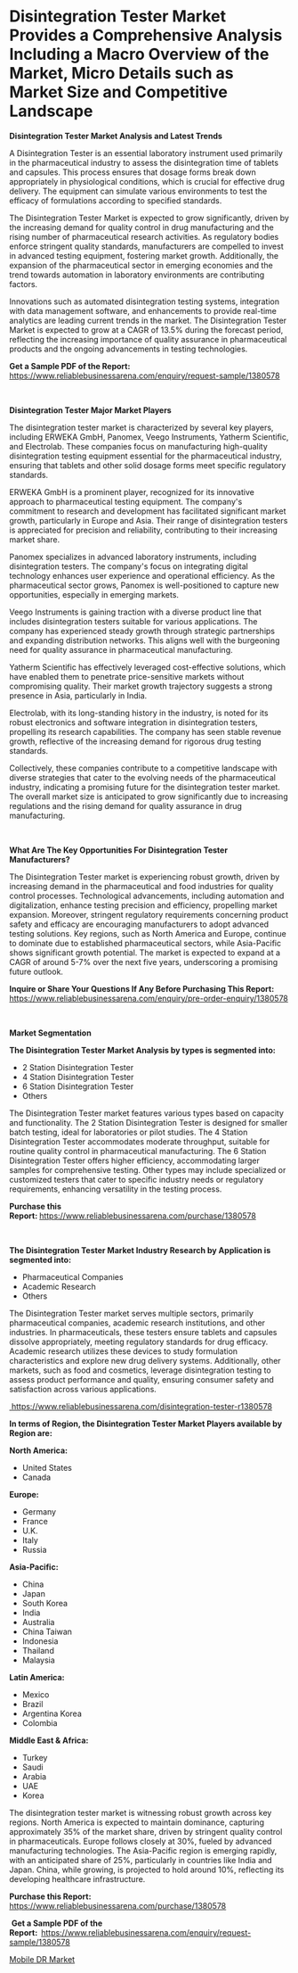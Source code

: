 <p><h1>Disintegration Tester Market Provides a Comprehensive Analysis Including a Macro Overview of the Market, Micro Details such as Market Size and Competitive Landscape</h1></p><p><strong>Disintegration Tester Market Analysis and Latest Trends</strong></p>
<p><p>A Disintegration Tester is an essential laboratory instrument used primarily in the pharmaceutical industry to assess the disintegration time of tablets and capsules. This process ensures that dosage forms break down appropriately in physiological conditions, which is crucial for effective drug delivery. The equipment can simulate various environments to test the efficacy of formulations according to specified standards.</p><p>The Disintegration Tester Market is expected to grow significantly, driven by the increasing demand for quality control in drug manufacturing and the rising number of pharmaceutical research activities. As regulatory bodies enforce stringent quality standards, manufacturers are compelled to invest in advanced testing equipment, fostering market growth. Additionally, the expansion of the pharmaceutical sector in emerging economies and the trend towards automation in laboratory environments are contributing factors.</p><p>Innovations such as automated disintegration testing systems, integration with data management software, and enhancements to provide real-time analytics are leading current trends in the market. The Disintegration Tester Market is expected to grow at a CAGR of 13.5% during the forecast period, reflecting the increasing importance of quality assurance in pharmaceutical products and the ongoing advancements in testing technologies.</p></p>
<p><strong>Get a Sample PDF of the Report:&nbsp;</strong> <a href="https://www.reliablebusinessarena.com/enquiry/request-sample/1380578?utm_campaign=2723&utm_medium=2&utm_source=Github&utm_content=ia&utm_term=04032025&utm_id=disintegration-tester">https://www.reliablebusinessarena.com/enquiry/request-sample/1380578</a></p>
<p>&nbsp;</p>
<p><strong>Disintegration Tester Major Market Players</strong></p>
<p><p>The disintegration tester market is characterized by several key players, including ERWEKA GmbH, Panomex, Veego Instruments, Yatherm Scientific, and Electrolab. These companies focus on manufacturing high-quality disintegration testing equipment essential for the pharmaceutical industry, ensuring that tablets and other solid dosage forms meet specific regulatory standards.</p><p>ERWEKA GmbH is a prominent player, recognized for its innovative approach to pharmaceutical testing equipment. The company's commitment to research and development has facilitated significant market growth, particularly in Europe and Asia. Their range of disintegration testers is appreciated for precision and reliability, contributing to their increasing market share.</p><p>Panomex specializes in advanced laboratory instruments, including disintegration testers. The company's focus on integrating digital technology enhances user experience and operational efficiency. As the pharmaceutical sector grows, Panomex is well-positioned to capture new opportunities, especially in emerging markets.</p><p>Veego Instruments is gaining traction with a diverse product line that includes disintegration testers suitable for various applications. The company has experienced steady growth through strategic partnerships and expanding distribution networks. This aligns well with the burgeoning need for quality assurance in pharmaceutical manufacturing.</p><p>Yatherm Scientific has effectively leveraged cost-effective solutions, which have enabled them to penetrate price-sensitive markets without compromising quality. Their market growth trajectory suggests a strong presence in Asia, particularly in India.</p><p>Electrolab, with its long-standing history in the industry, is noted for its robust electronics and software integration in disintegration testers, propelling its research capabilities. The company has seen stable revenue growth, reflective of the increasing demand for rigorous drug testing standards.</p><p>Collectively, these companies contribute to a competitive landscape with diverse strategies that cater to the evolving needs of the pharmaceutical industry, indicating a promising future for the disintegration tester market. The overall market size is anticipated to grow significantly due to increasing regulations and the rising demand for quality assurance in drug manufacturing.</p></p>
<p>&nbsp;</p>
<p><strong>What Are The Key Opportunities For Disintegration Tester Manufacturers?</strong></p>
<p><p>The Disintegration Tester market is experiencing robust growth, driven by increasing demand in the pharmaceutical and food industries for quality control processes. Technological advancements, including automation and digitalization, enhance testing precision and efficiency, propelling market expansion. Moreover, stringent regulatory requirements concerning product safety and efficacy are encouraging manufacturers to adopt advanced testing solutions. Key regions, such as North America and Europe, continue to dominate due to established pharmaceutical sectors, while Asia-Pacific shows significant growth potential. The market is expected to expand at a CAGR of around 5-7% over the next five years, underscoring a promising future outlook.</p></p>
<p><strong>Inquire or Share Your Questions If Any Before Purchasing This Report:</strong> <a href="https://www.reliablebusinessarena.com/enquiry/pre-order-enquiry/1380578?utm_campaign=2723&utm_medium=2&utm_source=Github&utm_content=ia&utm_term=04032025&utm_id=disintegration-tester">https://www.reliablebusinessarena.com/enquiry/pre-order-enquiry/1380578</a></p>
<p>&nbsp;</p>
<p><strong>Market Segmentation</strong></p>
<p><strong>The Disintegration Tester Market Analysis by types is segmented into:</strong></p>
<p><ul><li>2 Station Disintegration Tester</li><li>4 Station Disintegration Tester</li><li>6 Station Disintegration Tester</li><li>Others</li></ul></p>
<p><p>The Disintegration Tester market features various types based on capacity and functionality. The 2 Station Disintegration Tester is designed for smaller batch testing, ideal for laboratories or pilot studies. The 4 Station Disintegration Tester accommodates moderate throughput, suitable for routine quality control in pharmaceutical manufacturing. The 6 Station Disintegration Tester offers higher efficiency, accommodating larger samples for comprehensive testing. Other types may include specialized or customized testers that cater to specific industry needs or regulatory requirements, enhancing versatility in the testing process.</p></p>
<p><strong>Purchase this Report:&nbsp;</strong><a href="https://www.reliablebusinessarena.com/purchase/1380578?utm_campaign=2723&utm_medium=2&utm_source=Github&utm_content=ia&utm_term=04032025&utm_id=disintegration-tester">https://www.reliablebusinessarena.com/purchase/1380578</a></p>
<p>&nbsp;</p>
<p><strong>The Disintegration Tester Market Industry Research by Application is segmented into:</strong></p>
<p><ul><li>Pharmaceutical Companies</li><li>Academic Research</li><li>Others</li></ul></p>
<p><p>The Disintegration Tester market serves multiple sectors, primarily pharmaceutical companies, academic research institutions, and other industries. In pharmaceuticals, these testers ensure tablets and capsules dissolve appropriately, meeting regulatory standards for drug efficacy. Academic research utilizes these devices to study formulation characteristics and explore new drug delivery systems. Additionally, other markets, such as food and cosmetics, leverage disintegration testing to assess product performance and quality, ensuring consumer safety and satisfaction across various applications.</p></p>
<p><a href="https://www.reliablebusinessarena.com/disintegration-tester-r1380578?utm_campaign=2723&utm_medium=2&utm_source=Github&utm_content=ia&utm_term=04032025&utm_id=disintegration-tester">&nbsp;https://www.reliablebusinessarena.com/disintegration-tester-r1380578</a></p>
<p><strong>In terms of Region, the Disintegration Tester Market Players available by Region are:</strong></p>
<p>
    <p> <strong> North America: </strong>
        <ul>
            <li>United States</li>
            <li>Canada</li>
        </ul>
        </p> 
    <p> <strong> Europe: </strong>
        <ul>
            <li>Germany</li>
            <li>France</li>
            <li>U.K.</li>
            <li>Italy</li>
            <li>Russia</li>
        </ul>
        </p> 
    <p> <strong> Asia-Pacific: </strong>
        <ul>
            <li>China</li>
            <li>Japan</li>
            <li>South Korea</li>
            <li>India</li>
            <li>Australia</li>
            <li>China Taiwan</li>
            <li>Indonesia</li>
            <li>Thailand</li>
            <li>Malaysia</li>
        </ul>
        </p> 
    <p> <strong> Latin America: </strong>
        <ul>
            <li>Mexico</li>
            <li>Brazil</li>
            <li>Argentina Korea</li>
            <li>Colombia</li>
        </ul>
        </p> 
    <p> <strong> Middle East & Africa: </strong>
        <ul>
            <li>Turkey</li>
            <li>Saudi</li>
            <li>Arabia</li>
            <li>UAE</li>
            <li>Korea</li>
        </ul>
    </p>
    </p>
<p><p>The disintegration tester market is witnessing robust growth across key regions. North America is expected to maintain dominance, capturing approximately 35% of the market share, driven by stringent quality control in pharmaceuticals. Europe follows closely at 30%, fueled by advanced manufacturing technologies. The Asia-Pacific region is emerging rapidly, with an anticipated share of 25%, particularly in countries like India and Japan. China, while growing, is projected to hold around 10%, reflecting its developing healthcare infrastructure.</p></p>
<p><strong>Purchase this Report: </strong><a href="https://www.reliablebusinessarena.com/purchase/1380578?utm_campaign=2723&utm_medium=2&utm_source=Github&utm_content=ia&utm_term=04032025&utm_id=disintegration-tester">https://www.reliablebusinessarena.com/purchase/1380578</a></p>
<p>&nbsp;<strong>Get a Sample PDF of the Report:&nbsp;&nbsp;</strong><a href="https://www.reliablebusinessarena.com/enquiry/request-sample/1380578?utm_campaign=2723&utm_medium=2&utm_source=Github&utm_content=ia&utm_term=04032025&utm_id=disintegration-tester">https://www.reliablebusinessarena.com/enquiry/request-sample/1380578</a></p>
<p><strong></strong></p>
<p><p><a href="https://github.com/danikabiele541/Market-Research-Report-List-1/blob/main/mobile-dr-market.md?utm_campaign=2723&utm_medium=2&utm_source=Github&utm_content=ia&utm_term=04032025&utm_id=disintegration-tester">Mobile DR Market</a></p></p>